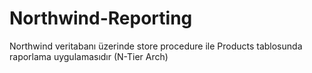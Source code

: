 # Northwind-Reporting

Northwind veritabanı üzerinde store procedure ile Products tablosunda raporlama uygulamasıdır (N-Tier Arch)
